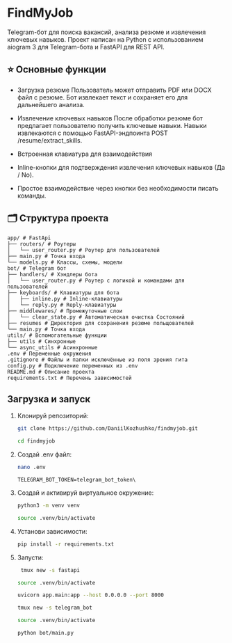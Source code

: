 # FindMyJob
Telegram-бот для поиска вакансий, анализа резюме и извлечения ключевых навыков.
Проект написан на Python с использованием aiogram 3 для Telegram-бота и FastAPI для REST API.

## ⭐️ Основные функции

- Загрузка резюме
Пользователь может отправить PDF или DOCX файл с резюме.
Бот извлекает текст и сохраняет его для дальнейшего анализа.

- Извлечение ключевых навыков
После обработки резюме бот предлагает пользователю получить ключевые навыки.
Навыки извлекаются с помощью FastAPI-эндпоинта POST /resume/extract_skills.

- Встроенная клавиатура для взаимодействия

- Inline-кнопки для подтверждения извлечения ключевых навыков (Да / No).

- Простое взаимодействие через кнопки без необходимости писать команды.

## 🗂 Структура проекта
```
app/ # FastApi
├── routers/ # Роутеры
│   └── user_router.py # Роутер для пользователей
├── main.py # Точка входа
└── models.py # Классы, схемы, модели
bot/ # Telegram бот
├── handlers/ # Хэндлеры бота
│   └── user_router.py # Роутер с логикой и командами для пользователей
├── keyboards/ # Клавиатуры для бота
│   ├── inline.py # Inline-клавиатуры
│   └── reply.py # Reply-клавиатуры
├── middlewares/ # Промежуточные слои
│   └── clear_state.py # Автоматическая очистка Состояний
├── resumes # Директория для сохранения резюме польщователей
└── main.py # Точка входа
utils/ # Вспомогательные функции
├── utils # Синхронные
└── async_utils # Асинхронные
.env # Переменные окружения
.gitignore # Файлы и папки исключённые из поля зрения гита
config.py # Подключение переменных из .env
README.md # Описание проекта
requirements.txt # Перечень зависимостей
```

## Загрузка и запуск

1. Клонируй репозиторий:

   ```bash
   git clone https://github.com/DaniilKozhushko/findmyjob.git
   ```
   
   ```bash
   cd findmyjob
   ```

2. Создай .env файл:

   ```bash
   nano .env
   ```

   ```env
   TELEGRAM_BOT_TOKEN=telegram_bot_token\
   ```
   
3. Создай и активируй виртуальное окружение:

   ```bash
   python3 -m venv venv
   ```

   ```bash
   source .venv/bin/activate
   ```

4. Установи зависимости:

   ```bash
   pip install -r requirements.txt
   ```
   
5. Запусти:

   ```bash
    tmux new -s fastapi 
   ```

   ```bash
   source .venv/bin/activate
   ```

   ```bash
   uvicorn app.main:app --host 0.0.0.0 --port 8000
   ```
   
   ```bash
   tmux new -s telegram_bot
   ```
   
   ```bash
   source .venv/bin/activate
   ```
   
   ```bash
   python bot/main.py
   ```